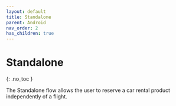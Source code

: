 ```yaml
---
layout: default
title: Standalone
parent: Android
nav_order: 2
has_children: true
---
```


# Standalone

{: .no_toc }

The Standalone flow allows the user to reserve a car rental product independently of a flight.


